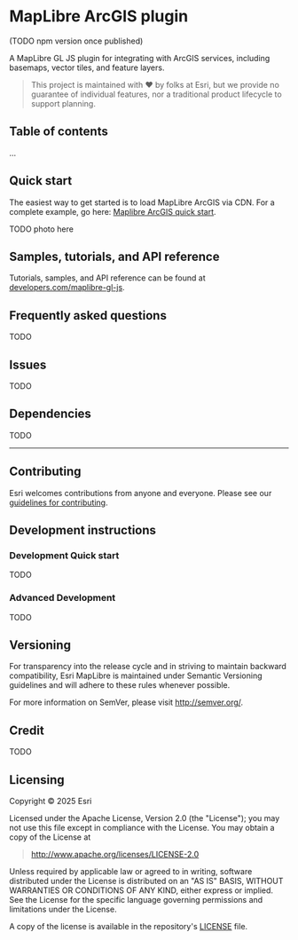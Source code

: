 # MapLibre ArcGIS plugin

(TODO npm version once published)

A MapLibre GL JS plugin for integrating with ArcGIS services, including basemaps, vector tiles, and feature layers.

> This project is maintained with ❤️ by folks at Esri, but we provide no guarantee of individual features, nor a traditional product lifecycle to support planning.


## Table of contents

...

## Quick start

The easiest way to get started is to load MapLibre ArcGIS via CDN. For a complete example, go here: [Maplibre ArcGIS quick start](https://developers.arcgis.com/maplibre-gl-js/get-started/).

TODO photo here


## Samples, tutorials, and API reference

Tutorials, samples, and API reference can be found at [developers.com/maplibre-gl-js](https://developers.arcgis.com/maplibre-gl-js/).

## Frequently asked questions

TODO

## Issues

TODO

## Dependencies

TODO

---

## Contributing

Esri welcomes contributions from anyone and everyone. Please see our [guidelines for contributing](/CONTRIBUTING.md).

## Development instructions

### Development Quick start

TODO

### Advanced Development

TODO

## Versioning

For transparency into the release cycle and in striving to maintain backward compatibility, Esri MapLibre is maintained under Semantic Versioning guidelines and will adhere to these rules whenever possible.

For more information on SemVer, please visit http://semver.org/.

## Credit

TODO

## Licensing

Copyright © 2025 Esri

Licensed under the Apache License, Version 2.0 (the "License"); you may not use this file except in compliance with the License. You may obtain a copy of the License at

> http://www.apache.org/licenses/LICENSE-2.0

Unless required by applicable law or agreed to in writing, software distributed under the License is distributed on an "AS IS" BASIS, WITHOUT WARRANTIES OR CONDITIONS OF ANY KIND, either express or implied. See the License for the specific language governing permissions and limitations under the License.

A copy of the license is available in the repository's [LICENSE](/LICENSE) file.